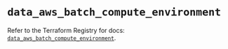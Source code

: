 # `data_aws_batch_compute_environment`

Refer to the Terraform Registry for docs: [`data_aws_batch_compute_environment`](https://registry.terraform.io/providers/hashicorp/aws/6.13.0/docs/data-sources/batch_compute_environment).
